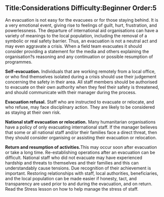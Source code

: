 Title:Considerations
Difficulty:Beginner
Order:5
---
<p>An evacuation is not easy for the evacuees or for those staying behind.  It is a very emotional event, giving rise to feelings of guilt, hurt, frustration, and powerlessness.  The departure of international aid organisations can have a variety of meanings to the local population, including the removal of a symbolic or real safety barrier. Thus, an evacuation is not a neutral act and may even aggravate a crisis.  When a field team evacuates it should consider providing a statement for the media and others explaining the organisation?s reasoning and any continuation or possible resumption of programmes.</p><p><b>Self-evacuation.</b> Individuals that are working remotely from a local office, or who find themselves isolated during a crisis should use their judgement concerning the safety in their area.  All staff members should be authorised to evacuate on their own authority when they feel their safety is threatened, and should communicate with their manager during the process.</p><p> <b>Evacuation refusal.</b> Staff who are instructed to evacuate or relocate, and who refuse, may face disciplinary action.  They are likely to be considered as staying at their own risk.</p><p><b>National staff evacuation or relocation.</b> Many humanitarian organisations have a policy of only evacuating international staff.  If the manager believes that some or all national staff and/or their families face a direct threat, then they should consider organising or assisting their evacuation or relocation.</p><p><b>Return and resumption of activities.</b>This may occur soon after evacuation or take a long time.  Re-establishing operations after an evacuation can be difficult. National staff who did not evacuate may have experienced hardship and threats to themselves and their families and this can understandably cause tensions. Due recognition of their achievement is important. Restoring relationships with staff, local authorities, beneficiaries, and the local population can be made easier if honesty, tact, and transparency are used prior to and during the evacuation, and on return. Read the Stress lesson on how to help manage the stress of staff.</p>